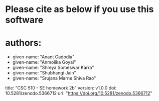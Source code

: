 # Please cite as below if you use this software
# authors:
- given-name: "Anant Gadodia"
- given-name: "Anmolika Goyal"
- given-name: "Shreya Someswar Karra"
- given-name: "Shubhangi Jain"
- given-name: "Srujana Marne Shiva Rao"


title: "CSC 510 - SE homework 2b"
version: v1.0.0
doi: 10.5281/zenodo.5366712
url: "https://doi.org/10.5281/zenodo.5366712"
